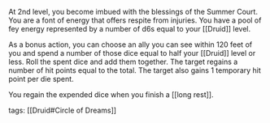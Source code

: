 At 2nd level, you become imbued with the blessings of the Summer Court. You are a font of energy that offers respite from injuries. You have a pool of fey energy represented by a number of d6s equal to your [[Druid]] level.

As a bonus action, you can choose an ally you can see within 120 feet of you and spend a number of those dice equal to half your [[Druid]] level or less. Roll the spent dice and add them together. The target regains a number of hit points equal to the total. The target also gains 1 temporary hit point per die spent.

You regain the expended dice when you finish a [[long rest]].

tags: [[Druid#Circle of Dreams]]